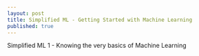 ```yaml
---
layout: post
title: Simplified ML - Getting Started with Machine Learning
published: true
---
```


Simplified ML 1 - Knowing the very basics of Machine Learning
